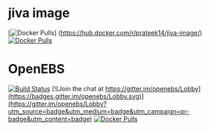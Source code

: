 # jiva image
[![Docker Pulls](https://img.shields.io/docker/pulls/prateek14/jiva-image.svg?maxAge=604800)]
(https://hub.docker.com/r/prateek14/jiva-image/)
[![Docker Pulls](https://img.shields.io/docker/pulls/openebs/jiva.svg?maxAge=604800)](https://hub.docker.com/r/openebs/jiva/)

# OpenEBS
[![Build Status](https://travis-ci.org/openebs/openebs.svg?branch=master)](https://travis-ci.org/openebs/openebs) 
[![Join the chat at https://gitter.im/openebs/Lobby](https://badges.gitter.im/openebs/Lobby.svg)](https://gitter.im/openebs/Lobby?utm_source=badge&utm_medium=badge&utm_campaign=pr-badge&utm_content=badge)
[![Docker Pulls](https://img.shields.io/docker/pulls/openebs/jiva.svg?maxAge=6048)](https://hub.docker.com/r/openebs/jiva/)
